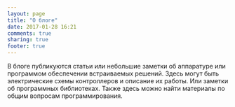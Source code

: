 ```yaml
---
layout: page
title: "О блоге"
date: 2017-01-28 16:21
comments: true
sharing: true
footer: true
---
```


В блоге публикуются статьи или небольшие заметки об аппаратуре или программом обеспечении встраиваемых решений. Здесь могут быть электрические схемы контроллеров и описание их работы. Или заметки об программных библиотеках. Также здесь можно найти материалы по общим вопросам программирования.
